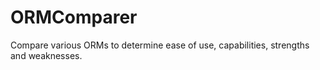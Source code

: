 # ORMComparer
Compare various ORMs to determine ease of use, capabilities, strengths and weaknesses.
